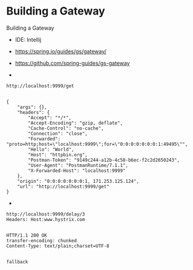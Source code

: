 # Building a Gateway

Building a Gateway

- IDE: Intellij
- https://spring.io/guides/gs/gateway/
- https://github.com/spring-guides/gs-gateway


-


    http://localhost:9999/get
    

    {
        "args": {},
        "headers": {
            "Accept": "*/*",
            "Accept-Encoding": "gzip, deflate",
            "Cache-Control": "no-cache",
            "Connection": "close",
            "Forwarded": "proto=http;host=\"localhost:9999\";for=\"0:0:0:0:0:0:0:1:49495\"",
            "Hello": "World",
            "Host": "httpbin.org",
            "Postman-Token": "9149c244-a12b-4c58-b6ec-f2c2d2650243",
            "User-Agent": "PostmanRuntime/7.1.1",
            "X-Forwarded-Host": "localhost:9999"
        },
        "origin": "0:0:0:0:0:0:0:1, 171.253.125.124",
        "url": "http://localhost:9999/get"
    }
    
	
- 


    http://localhost:9999/delay/3
    Headers: Host:www.hystrix.com

	
    HTTP/1.1 200 OK
    transfer-encoding: chunked
    Content-Type: text/plain;charset=UTF-8
    
	
    fallback
